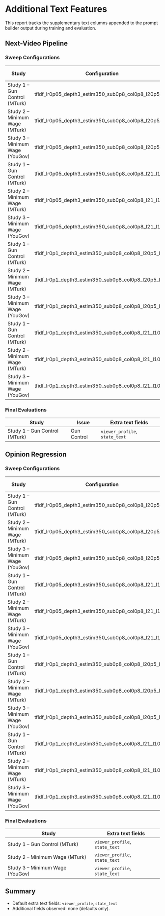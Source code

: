 # Additional Text Features


This report tracks the supplementary text columns appended to the prompt builder output during training and evaluation.

## Next-Video Pipeline

### Sweep Configurations

| Study | Configuration | Extra text fields |
| --- | --- | --- |
| Study 1 – Gun Control (MTurk) | tfidf_lr0p05_depth3_estim350_sub0p8_col0p8_l20p5_l10 | `viewer_profile`, `state_text` |
| Study 2 – Minimum Wage (MTurk) | tfidf_lr0p05_depth3_estim350_sub0p8_col0p8_l20p5_l10 | `viewer_profile`, `state_text` |
| Study 3 – Minimum Wage (YouGov) | tfidf_lr0p05_depth3_estim350_sub0p8_col0p8_l20p5_l10 | `viewer_profile`, `state_text` |
| Study 1 – Gun Control (MTurk) | tfidf_lr0p05_depth3_estim350_sub0p8_col0p8_l21_l10 | `viewer_profile`, `state_text` |
| Study 2 – Minimum Wage (MTurk) | tfidf_lr0p05_depth3_estim350_sub0p8_col0p8_l21_l10 | `viewer_profile`, `state_text` |
| Study 3 – Minimum Wage (YouGov) | tfidf_lr0p05_depth3_estim350_sub0p8_col0p8_l21_l10 | `viewer_profile`, `state_text` |
| Study 1 – Gun Control (MTurk) | tfidf_lr0p1_depth3_estim350_sub0p8_col0p8_l20p5_l10 | `viewer_profile`, `state_text` |
| Study 2 – Minimum Wage (MTurk) | tfidf_lr0p1_depth3_estim350_sub0p8_col0p8_l20p5_l10 | `viewer_profile`, `state_text` |
| Study 3 – Minimum Wage (YouGov) | tfidf_lr0p1_depth3_estim350_sub0p8_col0p8_l20p5_l10 | `viewer_profile`, `state_text` |
| Study 1 – Gun Control (MTurk) | tfidf_lr0p1_depth3_estim350_sub0p8_col0p8_l21_l10 | `viewer_profile`, `state_text` |
| Study 2 – Minimum Wage (MTurk) | tfidf_lr0p1_depth3_estim350_sub0p8_col0p8_l21_l10 | `viewer_profile`, `state_text` |
| Study 3 – Minimum Wage (YouGov) | tfidf_lr0p1_depth3_estim350_sub0p8_col0p8_l21_l10 | `viewer_profile`, `state_text` |

### Final Evaluations

| Study | Issue | Extra text fields |
| --- | --- | --- |
| Study 1 – Gun Control (MTurk) | Gun Control | `viewer_profile`, `state_text` |

## Opinion Regression

### Sweep Configurations

| Study | Configuration | Extra text fields |
| --- | --- | --- |
| Study 1 – Gun Control (MTurk) | tfidf_lr0p05_depth3_estim350_sub0p8_col0p8_l20p5_l10 | `viewer_profile`, `state_text` |
| Study 2 – Minimum Wage (MTurk) | tfidf_lr0p05_depth3_estim350_sub0p8_col0p8_l20p5_l10 | `viewer_profile`, `state_text` |
| Study 3 – Minimum Wage (YouGov) | tfidf_lr0p05_depth3_estim350_sub0p8_col0p8_l20p5_l10 | `viewer_profile`, `state_text` |
| Study 1 – Gun Control (MTurk) | tfidf_lr0p05_depth3_estim350_sub0p8_col0p8_l21_l10 | `viewer_profile`, `state_text` |
| Study 2 – Minimum Wage (MTurk) | tfidf_lr0p05_depth3_estim350_sub0p8_col0p8_l21_l10 | `viewer_profile`, `state_text` |
| Study 3 – Minimum Wage (YouGov) | tfidf_lr0p05_depth3_estim350_sub0p8_col0p8_l21_l10 | `viewer_profile`, `state_text` |
| Study 1 – Gun Control (MTurk) | tfidf_lr0p1_depth3_estim350_sub0p8_col0p8_l20p5_l10 | `viewer_profile`, `state_text` |
| Study 2 – Minimum Wage (MTurk) | tfidf_lr0p1_depth3_estim350_sub0p8_col0p8_l20p5_l10 | `viewer_profile`, `state_text` |
| Study 3 – Minimum Wage (YouGov) | tfidf_lr0p1_depth3_estim350_sub0p8_col0p8_l20p5_l10 | `viewer_profile`, `state_text` |
| Study 1 – Gun Control (MTurk) | tfidf_lr0p1_depth3_estim350_sub0p8_col0p8_l21_l10 | `viewer_profile`, `state_text` |
| Study 2 – Minimum Wage (MTurk) | tfidf_lr0p1_depth3_estim350_sub0p8_col0p8_l21_l10 | `viewer_profile`, `state_text` |
| Study 3 – Minimum Wage (YouGov) | tfidf_lr0p1_depth3_estim350_sub0p8_col0p8_l21_l10 | `viewer_profile`, `state_text` |

### Final Evaluations

| Study | Extra text fields |
| --- | --- |
| Study 1 – Gun Control (MTurk) | `viewer_profile`, `state_text` |
| Study 2 – Minimum Wage (MTurk) | `viewer_profile`, `state_text` |
| Study 3 – Minimum Wage (YouGov) | `viewer_profile`, `state_text` |

## Summary

- Default extra text fields: `viewer_profile`, `state_text`
- Additional fields observed: none (defaults only).

